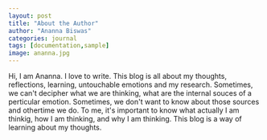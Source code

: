```yaml
---
layout: post
title: "About the Author"
author: "Ananna Biswas"
categories: journal
tags: [documentation,sample]
image: ananna.jpg
---
```


Hi, I am Ananna. I love to write. This blog is all about my thoughts, reflections, learning, untouchable emotions and my research. Sometimes, we can't decipher what we are thinking, what are the internal souces of a perticular emotion. Sometimes, we don't want to know about those sources and othertime we do. To me, it's important to know what actually I am thinkig, how I am thinking, and why I am thinking. This blog is a way of learning about my thoughts. 
